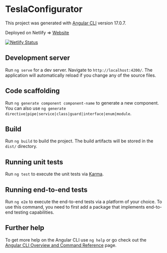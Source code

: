 # TeslaConfigurator

This project was generated with [Angular CLI](https://github.com/angular/angular-cli) version 17.0.7.

Deployed on Netlify => [Website](https://statuesque-kitten-bb7caa.netlify.app/step-1)

[![Netlify Status](https://api.netlify.com/api/v1/badges/b0c6ba1e-8f21-4e9a-a68d-1077d2128097/deploy-status)](https://app.netlify.com/sites/statuesque-kitten-bb7caa/deploys)

## Development server

Run `ng serve` for a dev server. Navigate to `http://localhost:4200/`. The application will automatically reload if you change any of the source files.

## Code scaffolding

Run `ng generate component component-name` to generate a new component. You can also use `ng generate directive|pipe|service|class|guard|interface|enum|module`.

## Build

Run `ng build` to build the project. The build artifacts will be stored in the `dist/` directory.

## Running unit tests

Run `ng test` to execute the unit tests via [Karma](https://karma-runner.github.io).

## Running end-to-end tests

Run `ng e2e` to execute the end-to-end tests via a platform of your choice. To use this command, you need to first add a package that implements end-to-end testing capabilities.

## Further help

To get more help on the Angular CLI use `ng help` or go check out the [Angular CLI Overview and Command Reference](https://angular.io/cli) page.
